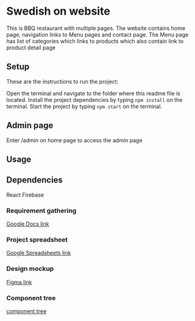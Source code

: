 # Swedish on website
This is BBQ restaurant with multiple pages. The website contains home page, navigation links to Menu pages and contact page. The Menu page has list of categories which links to products which also contain link to product detail page

## Setup

These are the instructions to run the project:

 Open the terminal and navigate to the folder where this readme file is located.
 Install the project dependencies by typing `npm install` on the terminal.
Start the project by typing `npm start` on the terminal.

## Admin page
Enter /admin on home page to access the admin page


## Usage 


## Dependencies
React
Firebase

### Requirement gathering
[Google Docs link](https://docs.google.com/document/d/1cgW9PE5k7RdVvfwg57bgiQ1WKWxGJCrl/edit?usp=sharing&ouid=106435878026576348999&rtpof=true&sd=true)
### Project spreadsheet
[Google Spreadsheets link](https://docs.google.com/spreadsheets/d/1FhIOXBca7C_ZgFBel_i56j-yOnqYvl3BNR8AS5QYaRw/edit?usp=sharing)
### Design mockup
[Figma link](https://www.figma.com/file/fVU6qCTfVNUyFb6eGlGFjD/Vegan-website?node-id=1%3A2)
### Component tree
[component tree](https://www.figma.com/file/q2YbQJYTOeLBaZDFbCZINN/BBQ-restaurant?node-id=6%3A53)
